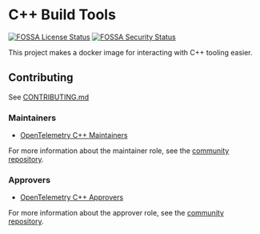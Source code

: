 # C++ Build Tools

[![FOSSA License Status](https://app.fossa.com/api/projects/custom%2B162%2Fgithub.com%2Fopen-telemetry%2Fcpp-build-tools.svg?type=shield&issueType=license)](https://app.fossa.com/projects/custom%2B162%2Fgithub.com%2Fopen-telemetry%2Fcpp-build-tools?ref=badge_shield&issueType=license)
[![FOSSA Security Status](https://app.fossa.com/api/projects/custom%2B162%2Fgithub.com%2Fopen-telemetry%2Fcpp-build-tools.svg?type=shield&issueType=security)](https://app.fossa.com/projects/custom%2B162%2Fgithub.com%2Fopen-telemetry%2Fcpp-build-tools?ref=badge_shield&issueType=security)

This project makes a docker image for interacting with C++ tooling easier.

## Contributing

See [CONTRIBUTING.md](CONTRIBUTING.md)

### Maintainers

- [OpenTelemetry C++ Maintainers](https://github.com/open-telemetry/opentelemetry-cpp#maintainers)

For more information about the maintainer role, see the [community repository](https://github.com/open-telemetry/community/blob/main/community-membership.md#maintainer).

### Approvers

- [OpenTelemetry C++ Approvers](https://github.com/open-telemetry/opentelemetry-cpp#maintainers)

For more information about the approver role, see the [community repository](https://github.com/open-telemetry/community/blob/main/community-membership.md#approver).
